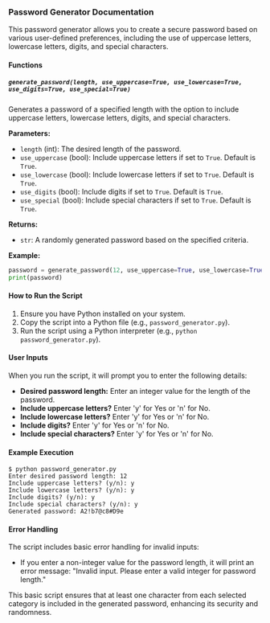 ### Password Generator Documentation

This password generator allows you to create a secure password based on various user-defined preferences, including the use of uppercase letters, lowercase letters, digits, and special characters.

#### Functions

##### `generate_password(length, use_uppercase=True, use_lowercase=True, use_digits=True, use_special=True)`

Generates a password of a specified length with the option to include uppercase letters, lowercase letters, digits, and special characters.

**Parameters:**
- `length` (int): The desired length of the password.
- `use_uppercase` (bool): Include uppercase letters if set to `True`. Default is `True`.
- `use_lowercase` (bool): Include lowercase letters if set to `True`. Default is `True`.
- `use_digits` (bool): Include digits if set to `True`. Default is `True`.
- `use_special` (bool): Include special characters if set to `True`. Default is `True`.

**Returns:**
- `str`: A randomly generated password based on the specified criteria.

**Example:**
```python
password = generate_password(12, use_uppercase=True, use_lowercase=True, use_digits=True, use_special=True)
print(password)
```

#### How to Run the Script

1. Ensure you have Python installed on your system.
2. Copy the script into a Python file (e.g., `password_generator.py`).
3. Run the script using a Python interpreter (e.g., `python password_generator.py`).

#### User Inputs

When you run the script, it will prompt you to enter the following details:

- **Desired password length:** Enter an integer value for the length of the password.
- **Include uppercase letters?** Enter 'y' for Yes or 'n' for No.
- **Include lowercase letters?** Enter 'y' for Yes or 'n' for No.
- **Include digits?** Enter 'y' for Yes or 'n' for No.
- **Include special characters?** Enter 'y' for Yes or 'n' for No.

#### Example Execution

```shell
$ python password_generator.py
Enter desired password length: 12
Include uppercase letters? (y/n): y
Include lowercase letters? (y/n): y
Include digits? (y/n): y
Include special characters? (y/n): y
Generated password: A2!b7@c8#D9e
```

#### Error Handling

The script includes basic error handling for invalid inputs:

- If you enter a non-integer value for the password length, it will print an error message: "Invalid input. Please enter a valid integer for password length."

This basic script ensures that at least one character from each selected category is included in the generated password, enhancing its security and randomness.
